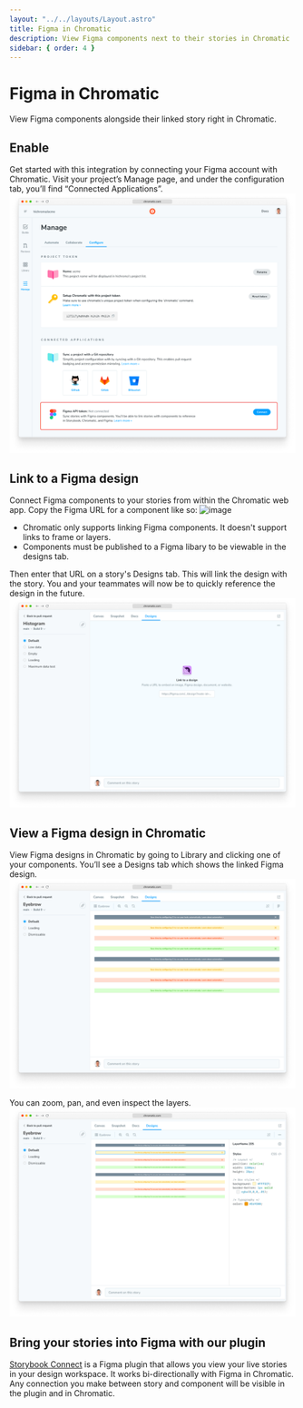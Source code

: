 ```yaml
---
layout: "../../layouts/Layout.astro"
title: Figma in Chromatic
description: View Figma components next to their stories in Chromatic
sidebar: { order: 4 }
---
```


# Figma in Chromatic

View Figma components alongside their linked story right in Chromatic.

## Enable

Get started with this integration by connecting your Figma account with Chromatic. Visit your project’s Manage page, and under the configuration tab, you’ll find “Connected Applications”.
![Chromatic manage screen showing new “Connected Applications” section](../../images/figma-manage.png)

## Link to a Figma design

Connect Figma components to your stories from within the Chromatic web app. Copy the Figma URL for a component like so:
![image](https://user-images.githubusercontent.com/1164060/229818480-f24216e0-3367-4a6b-9c5e-8ab1e7087cd4.png)

<div class="aside">

- Chromatic only supports linking Figma components. It doesn't support links to frame or layers.
- Components must be published to a Figma libary to be viewable in the designs tab.

</div>

Then enter that URL on a story's Designs tab. This will link the design with the story. You and your teammates will now be to quickly reference the design in the future.
![Designs tab in Chromatic showing the Link to a design UI](../../images/figma-link-story.png)

## View a Figma design in Chromatic

View Figma designs in Chromatic by going to Library and clicking one of your components. You’ll see a Designs tab which shows the linked Figma design.
![Designs tab in Chromatic showing the rendering of a Figma component](../../images/figma-designs.png)

You can zoom, pan, and even inspect the layers.
![Designs tab in Chromatic showing the rendering of a Figma component with the layer inspect drawer open showing CSS for the layer](../../images/figma-layer-styles.png)

## Bring your stories into Figma with our plugin

[Storybook Connect](/docs/figma-plugin) is a Figma plugin that allows you view your live stories in your design workspace. It works bi-directionally with Figma in Chromatic. Any connection you make between story and component will be visible in the plugin and in Chromatic.
